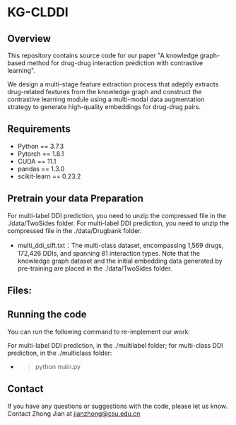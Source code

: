 # KG-CLDDI

## Overview

This repository contains source code for our paper "A knowledge graph-based method for drug-drug interaction prediction with contrastive learning".

We design a multi-stage feature extraction process that adeptly extracts drug-related features from the knowledge graph and construct the contrastive learning module using a multi-modal data augmentation strategy to generate high-quality embeddings for drug-drug pairs. 

## Requirements

* Python == 3.7.3
* Pytorch == 1.8.1
* CUDA == 11.1
* pandas == 1.3.0
* scikit-learn == 0.23.2
  
## Pretrain your data Preparation

For multi-label DDI prediction, you need to unzip the compressed file in the ./data/TwoSides folder. For multi-label DDI prediction, you need to unzip the compressed file in the ./data/Drugbank folder.
* multi_ddi_sift.txt：The multi-class dataset, encompassing 1,569 drugs, 172,426 DDIs, and spanning 81 interaction types.
Note that the knowledge graph dataset and the initial embedding data generated by pre-training are placed in the ./data/TwoSides folder.

## Files:


## Running the code

You can run the following command to re-implement our work:

For multi-label DDI prediction, in the ./multilabel folder; for multi-class DDI prediction, in the ./multiclass folder:

* > python main.py

## Contact
If you have any questions or suggestions with the code, please let us know. Contact Zhong Jian at jianzhong@csu.edu.cn

